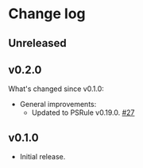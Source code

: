 # Change log

## Unreleased

## v0.2.0

What's changed since v0.1.0:

- General improvements:
  - Updated to PSRule v0.19.0. [#27](https://github.com/microsoft/ps-rule/issues/27)

## v0.1.0

- Initial release.

